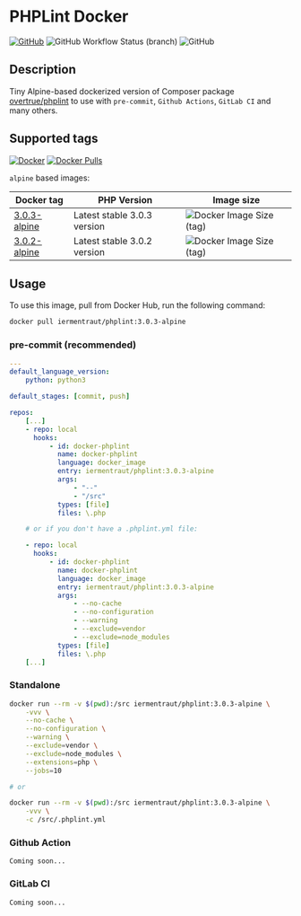 # PHPLint Docker

[![GitHub](https://badgen.net/badge/icon/github?icon=github&label)](https://github.com/iermentraut/docker-phplint)
![GitHub Workflow Status (branch)](https://img.shields.io/github/workflow/status/iermentraut/docker-phplint/ci/master)
![GitHub](https://img.shields.io/github/license/iermentraut/docker-phplint)

## Description

Tiny Alpine-based dockerized version of Composer package [overtrue/phplint](https://github.com/overtrue/phplint) 
to use with `pre-commit`, `Github Actions`, `GitLab CI` and many others.

## Supported tags

[![Docker](https://badgen.net/badge/icon/docker?icon=docker&label)](https://hub.docker.com/r/iermentraut/phplint)
[![Docker Pulls](https://img.shields.io/docker/pulls/iermentraut/phplint.svg)]()

`alpine` based images:

| Docker tag | PHP Version | Image size |
|------------|-------------| ------------- |
| [3.0.3-alpine](https://github.com/iermentraut/docker-phplint/blob/master/Dockerfile) | Latest stable 3.0.3 version | ![Docker Image Size (tag)](https://img.shields.io/docker/image-size/iermentraut/phplint/3.0.3-alpine?style=plastic) |
| [3.0.2-alpine](https://github.com/iermentraut/docker-phplint/blob/master/Dockerfile) | Latest stable 3.0.2 version | ![Docker Image Size (tag)](https://img.shields.io/docker/image-size/iermentraut/phplint/3.0.2-alpine?style=plastic) |

## Usage

To use this image, pull from Docker Hub, run the following command:

```bash
docker pull iermentraut/phplint:3.0.3-alpine
```

### pre-commit (recommended)

```yaml
---
default_language_version:
    python: python3

default_stages: [commit, push]

repos:
    [...]
    - repo: local
      hooks:
          - id: docker-phplint
            name: docker-phplint
            language: docker_image
            entry: iermentraut/phplint:3.0.3-alpine
            args:
                - "--"
                - "/src"
            types: [file]
            files: \.php

    # or if you don't have a .phplint.yml file:

    - repo: local
      hooks:
          - id: docker-phplint
            name: docker-phplint
            language: docker_image
            entry: iermentraut/phplint:3.0.3-alpine
            args:
                - --no-cache
                - --no-configuration
                - --warning
                - --exclude=vendor
                - --exclude=node_modules
            types: [file]
            files: \.php
    [...]
```

### Standalone

```bash
docker run --rm -v $(pwd):/src iermentraut/phplint:3.0.3-alpine \
    -vvv \
    --no-cache \
    --no-configuration \
    --warning \
    --exclude=vendor \
    --exclude=node_modules \
    --extensions=php \
    --jobs=10

# or

docker run --rm -v $(pwd):/src iermentraut/phplint:3.0.3-alpine \
    -vvv \
    -c /src/.phplint.yml
```

### Github Action

```
Coming soon...
```

### GitLab CI

```
Coming soon...
```
